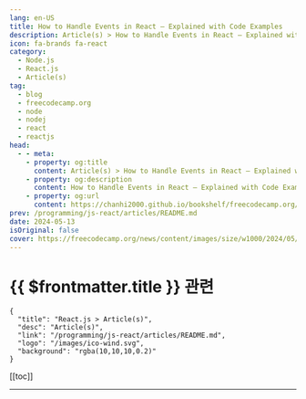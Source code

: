 ```yaml
---
lang: en-US
title: How to Handle Events in React – Explained with Code Examples
description: Article(s) > How to Handle Events in React – Explained with Code Examples
icon: fa-brands fa-react
category: 
  - Node.js
  - React.js
  - Article(s)
tag: 
  - blog
  - freecodecamp.org
  - node
  - nodej
  - react
  - reactjs
head:
  - - meta:
    - property: og:title
      content: Article(s) > How to Handle Events in React – Explained with Code Examples
    - property: og:description
      content: How to Handle Events in React – Explained with Code Examples
    - property: og:url
      content: https://chanhi2000.github.io/bookshelf/freecodecamp.org/how-to-handle-events-in-react-19.html
prev: /programming/js-react/articles/README.md
date: 2024-05-13
isOriginal: false
cover: https://freecodecamp.org/news/content/images/size/w1000/2024/05/React-logo.png
---
```


# {{ $frontmatter.title }} 관련

```component VPCard
{
  "title": "React.js > Article(s)",
  "desc": "Article(s)",
  "link": "/programming/js-react/articles/README.md",
  "logo": "/images/ico-wind.svg",
  "background": "rgba(10,10,10,0.2)"
}
```

[[toc]]

---

<SiteInfo
  name="How to Handle Events in React – Explained with Code Examples"
  desc="Event handling is fundamental to understanding how React processes browser events and updates the DOM. As a React developer, it's a critical skill to have, as it enables efficient management of user interactions within web apps. This article covers how to set up event handlers and proceeds to more elegant..."
  url="https://freecodecamp.org/news/how-to-handle-events-in-react-19/"
  logo="https://cdn.freecodecamp.org/universal/favicons/favicon.ico"
  preview="https://freecodecamp.org/news/content/images/size/w1000/2024/05/React-logo.png"/>

<!-- TODO: 작성 -->

